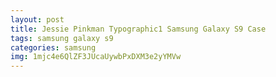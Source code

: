 ```yaml
---
layout: post
title: Jessie Pinkman Typographic1 Samsung Galaxy S9 Case
tags: samsung galaxy s9
categories: samsung
img: 1mjc4e6QlZF3JUcaUywbPxDXM3e2yYMVw
---
```

